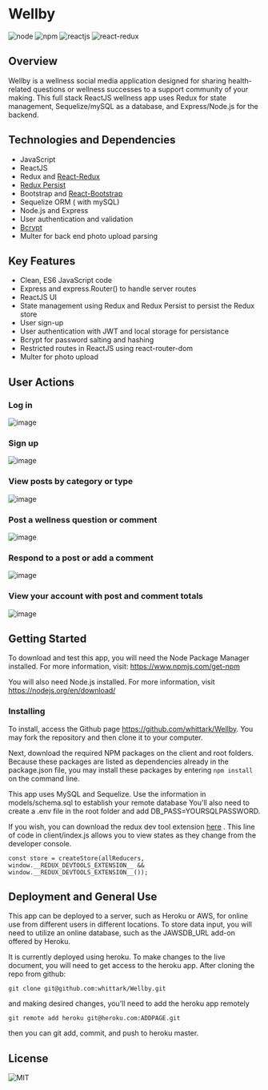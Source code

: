 # Wellby
![node](https://img.shields.io/node/v/express) ![npm](https://img.shields.io/npm/v/express) ![reactjs](https://img.shields.io/badge/ReactJS-v16.12.0-green) ![react-redux](https://img.shields.io/badge/react--redux-v7.1.3-green)

## Overview
Wellby is a wellness social media application designed for sharing health-related questions or wellness successes to a support community of your making.
This full stack ReactJS wellness app uses Redux for state management, Sequelize/mySQL as a database, and Express/Node.js for the backend.

## Technologies and Dependencies
- JavaScript
- ReactJS
- Redux and [React-Redux](https://www.npmjs.com/package/bcrypt)
- [Redux Persist](https://www.npmjs.com/package/redux-persist) 
- Bootstrap and [React-Bootstrap](https://www.npmjs.com/package/react-bootstrap)
- Sequelize ORM ( with mySQL)
- Node.js and Express
- User authentication and validation
- [Bcrypt](https://www.npmjs.com/package/bcrypt)
- Multer for back end photo upload parsing

## Key Features
* Clean, ES6 JavaScript code
* Express and express.Router() to handle server routes
* ReactJS UI 
* State management using Redux and Redux Persist to persist the Redux store
* User sign-up
* User authentication with JWT and local storage for persistance 
* Bcrypt for password salting and hashing
* Restricted routes in ReactJS using react-router-dom
* Multer for photo upload


## User Actions

### Log in

![image](https://user-images.githubusercontent.com/13988358/74600735-72ad8d80-504a-11ea-97f3-5f1f06fcbe4f.png)


### Sign up

![image](https://user-images.githubusercontent.com/13988358/74600764-d33cca80-504a-11ea-9cd4-d11d6ab20bc1.png)


### View posts by category or type

![image](https://user-images.githubusercontent.com/13988358/74600982-a0480600-504d-11ea-9192-84a6764e266c.png)


### Post a wellness question or comment

![image](https://user-images.githubusercontent.com/13988358/74601023-0765ba80-504e-11ea-81fc-0d1f5c8396b0.png)


### Respond to a post or add a comment

![image](https://user-images.githubusercontent.com/13988358/74601057-5ca1cc00-504e-11ea-8fd3-c7f7bea62599.png)


### View your account with post and comment totals

![image](https://user-images.githubusercontent.com/13988358/74601073-983c9600-504e-11ea-8b1f-c206e1eed54d.png)



## Getting Started

To download and test this app, you will need the Node Package Manager installed.  For more information, visit: <https://www.npmjs.com/get-npm>

You will also need Node.js installed.  For more information, visit <https://nodejs.org/en/download/>

### Installing

To install, access the Github page <https://github.com/whittark/Wellby>.  You may fork the repository and then clone it to your computer.  

Next, download the required NPM packages on the client and root folders. Because these packages are listed as dependencies already in the package.json file, you may install these packages by entering `npm install` on the command line. 

This app uses MySQL and Sequelize. Use the information in models/schema.sql to establish your remote database You'll also need to create a .env file in the root folder and add DB_PASS=YOURSQLPASSWORD.

If you wish, you can download the redux dev tool extension [here](https://chrome.google.com/webstore/detail/redux-devtools/lmhkpmbekcpmknklioeibfkpmmfibljd?hl=en) . This line of code in client/index.js allows you to view states as they change from the developer console. 

``` 
const store = createStore(allReducers, window.__REDUX_DEVTOOLS_EXTENSION__ && window.__REDUX_DEVTOOLS_EXTENSION__());

```

## Deployment and General Use
This app can be deployed to a server, such as Heroku or AWS, for online use from different users in different locations. To store data input, you will need to utilize an online database, such as the JAWSDB_URL add-on offered by Heroku.

It is currently deployed using heroku. To make changes to the live document, you will need to get access to the heroku app. After cloning the repo from github:

``` 
git clone git@github.com:whittark/Wellby.git

```
and making desired changes, you'll need to add the heroku app remotely

```
git remote add heroku git@heroku.com:ADDPAGE.git

```
then you can git add, commit, and push to heroku master.


## License

![MIT](https://img.shields.io/bower/l/bootstrap)
